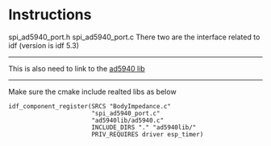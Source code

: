 # Instructions
spi_ad5940_port.h
spi_ad5940_port.c
There two are the interface related to idf (version is idf 5.3)

---
This is also need to link to the [ad5940 lib](https://github.com/alfredzhang98/ad5940lib/tree/842574b93aabd96f5bec68c3e3e00cec099351f2)


---

Make sure the cmake include realted libs as below


```
idf_component_register(SRCS "BodyImpedance.c"
                       "spi_ad5940_port.c"
                       "ad5940lib/ad5940.c"
                       INCLUDE_DIRS "." "ad5940lib/"
                       PRIV_REQUIRES driver esp_timer)
```
